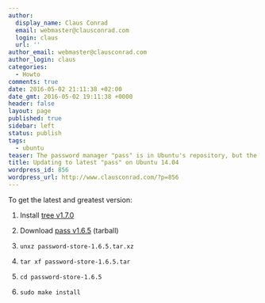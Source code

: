 ```yaml
---
author:
  display_name: Claus Conrad
  email: webmaster@clausconrad.com
  login: claus
  url: ''
author_email: webmaster@clausconrad.com
author_login: claus
categories:
  - Howto
comments: true
date: 2016-05-02 21:11:38 +02:00
date_gmt: 2016-05-02 19:11:38 +0000
header: false
layout: page
published: true
sidebar: left
status: publish
tags:
  - ubuntu
teaser: The password manager "pass" is in Ubuntu's repository, but the version on 14.04 is quite old and does not support e.g. the "find" command ("pass find somesite.com", where "somesite.com" is in a subfolder of the password store).
title: Updating to latest "pass" on Ubuntu 14.04
wordpress_id: 856
wordpress_url: http://www.clausconrad.com/?p=856
---
```

To get the latest and greatest version:

1. Install [tree v1.7.0](https://launchpad.net/ubuntu/xenial/amd64/tree/1.7.0-3)

2. Download [pass v1.6.5](https://www.passwordstore.org/) (tarball)

3. `unxz password-store-1.6.5.tar.xz`

4. `tar xf password-store-1.6.5.tar`

5. `cd password-store-1.6.5`

6. `sudo make install`
